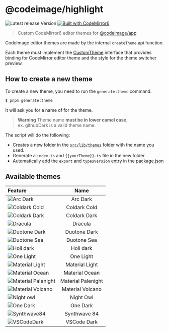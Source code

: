 # @codeimage/highlight

![Latest release Version](https://img.shields.io/badge/dynamic/json?style=for-the-badge&color=success&label=Version&query=version&url=https%3A%2F%2Fraw.githubusercontent.com%2Friccardoperra%2Fcodeimage%2Fmain%2Fpackages%2Fhighlight%2Fpackage.json)
[![Built with CodeMirror6](https://img.shields.io/badge/Built%20with-CodeMirror6-blue?style=for-the-badge)](https://codemirror.net/6/)

> Custom CodeMirror6 editor themes
> for [@codeimage/app](https://github.com/riccardoperra/codeimage/tree/main/apps/codeimage)

CodeImage editor themes are made by the internal `createTheme` api function.

Each theme must implement
the [CustomTheme](./src/lib/core/custom-theme.ts) interface that provides binding for
CodeMirror editor theme and the style for the theme switcher preview.

## How to create a new theme

To create a new theme, you need to run the `generate:theme` command.

```bash
$ pnpm generate:theme
```

It will ask you for a name of for the theme.

> **Warning** Theme name **must be in lower camel case**. \
> ex. githubDark is a valid theme name.

The script will do the following:

- Creates a new folder in the [`src/lib/themes`](./src/lib/themes) folder with the name you used.
- Generate a `index.ts` and `{{yourTheme}}.ts` file in the new folder.
- Automatically add the `export` and `typesVersion` entry in the [package.json](./package.json)

## Available themes

| Feature                                                |        Name        |
|:-------------------------------------------------------|:------------------:|
| ![Arc Dark](./assets/arc-dark.png)                     |      Arc Dark      |
| ![Coldark Cold](./assets/coldark-cold.png)             |    Coldark Cold    |
| ![Coldark Dark](./assets/coldark-dark.png)             |    Coldark Dark    |
| ![Dracula](./assets/dracula.png)                       |      Dracula       |
| ![Duotone Dark](./assets/duotone-dark.png)             |    Duotone Dark    |
| ![Duotone Sea](./assets/duotone-sea.png)               |    Duotone Sea     |
| ![Holi dark](./assets/holi-dark.png)                   |     Holi dark      |
| ![One Light](./assets/light.png)                       |     One Light      |
| ![Material Light](./assets/material-light.png)         |   Material Light   |
| ![Material Ocean](./assets/material-ocean.png)         |   Material Ocean   |
| ![Material Palenight](./assets/material-palenight.png) | Material Palenight |
| ![Material Volcano](./assets/material-volcano.png)     |  Material Volcano  |
| ![Night owl](./assets/night-owl.png)                   |     Night Owl      |
| ![One Dark](./assets/one-dark.png)                     |      One Dark      |
| ![Synthwave84](./assets/synthwave84.png)               |    Synthwave 84    |
| ![VSCodeDark](./assets/vscode-dark.png)                |  VSCode Dark       |

